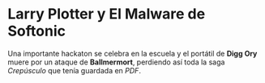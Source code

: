 # Larry Plotter y El Malware de Softonic

Una importante hackaton se celebra en la escuela y el portátil de **Digg Ory**
muere por un ataque de **Ballmermort**, perdiendo así toda la saga *Crepúsculo*
que tenía guardada en *PDF*.
